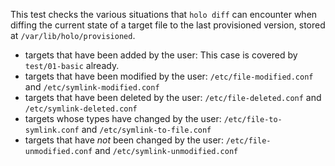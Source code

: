 This test checks the various situations that `holo diff` can encounter when
diffing the current state of a target file to the last provisioned version,
stored at `/var/lib/holo/provisioned`.

* targets that have been added by the user: This case is covered by
  `test/01-basic` already.
* targets that have been modified by the user: `/etc/file-modified.conf` and
  `/etc/symlink-modified.conf`
* targets that have been deleted by the user: `/etc/file-deleted.conf` and
  `/etc/symlink-deleted.conf`
* targets whose types have changed by the user: `/etc/file-to-symlink.conf` and
  `/etc/symlink-to-file.conf`
* targets that have *not* been changed by the user: `/etc/file-unmodified.conf`
  and `/etc/symlink-unmodified.conf`
